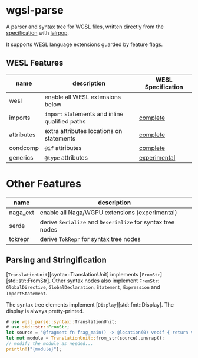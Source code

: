 # wgsl-parse

<!-- markdownlint-disable reference-links-images -->

A parser and syntax tree for WGSL files, written directly from the [specification] with [lalrpop].

It supports WESL language extensions guarded by feature flags.

## WESL Features

| name       | description                                    | WESL Specification       |
|------------|------------------------------------------------|--------------------------|
| wesl       | enable all WESL extensions below               |                          |
| imports    | `import` statements and inline qualified paths | [complete][imports]      |
| attributes | extra attributes locations on statements       | [complete][condcomp]     |
| condcomp   | `@if` attributes                               | [complete][condcomp]     |
| generics   | `@type` attributes                             | [experimental][generics] |

# Other Features

| name     | description                                                |
|----------|------------------------------------------------------------|
| naga_ext | enable all Naga/WGPU extensions (experimental)             |
| serde    | derive `Serialize` and `Deserialize` for syntax tree nodes |
| tokrepr  | derive `TokRepr` for syntax tree nodes                     |

## Parsing and Stringification

[`TranslationUnit`][syntax::TranslationUnit] implements [`FromStr`][std::str::FromStr].
Other syntax nodes also implement `FromStr`: `GlobalDirective`, `GlobalDeclaration`, `Statement`, `Expression` and `ImportStatement`.

The syntax tree elements implement [`Display`][std::fmt::Display].
The display is always pretty-printed.

```rust
# use wgsl_parse::syntax::TranslationUnit;
# use std::str::FromStr;
let source = "@fragment fn frag_main() -> @location(0) vec4f { return vec4(1); }";
let mut module = TranslationUnit::from_str(source).unwrap();
// modify the module as needed...
println!("{module}");
```

[lalrpop]: https://lalrpop.github.io/lalrpop/
[specification]: https://www.w3.org/TR/WGSL/
[imports]: https://wesl-lang.dev/spec/Imports
[condcomp]: https://wesl-lang.dev/spec/ConditionalTranslation
[generics]: https://github.com/k2d222/wesl-spec/blob/generics/Generics.md
